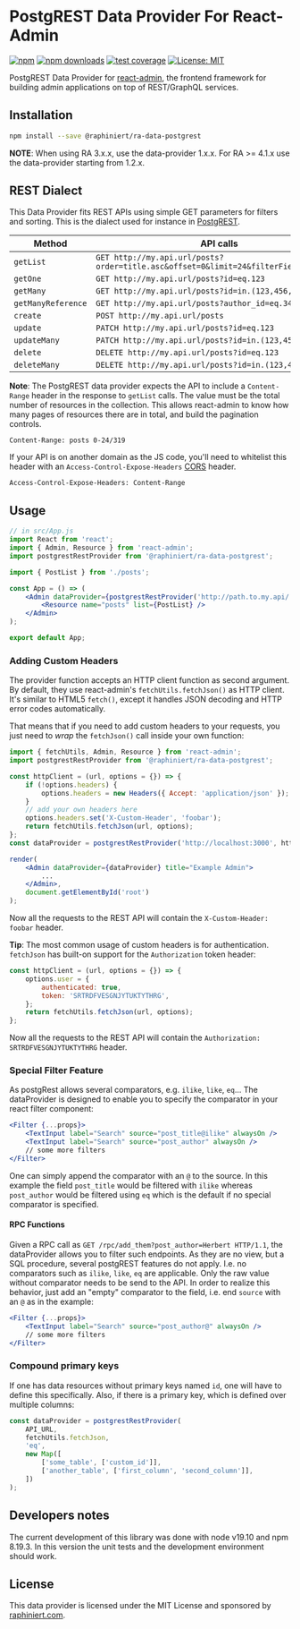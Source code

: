 # PostgREST Data Provider For React-Admin
[![npm](https://img.shields.io/npm/v/@raphiniert/ra-data-postgrest.svg)](https://www.npmjs.com/package/@raphiniert/ra-data-postgrest)
[![npm downloads](https://img.shields.io/npm/dm/@raphiniert/ra-data-postgrest.svg)](https://www.npmjs.com/package/@raphiniert/ra-data-postgrest)
[![test coverage](https://gitlab.com/mri-tum/aiim/libs/ra-data-fhir/badges/master/coverage.svg?job=test)](https://gitlab.com/mri-tum/aiim/libs/ra-data-fhir/-/jobs)
[![License: MIT](https://img.shields.io/gitlab/license/24181795)](https://github.com/raphiniert-com/ra-data-postgrest/blob/master/LICENSE)


PostgREST Data Provider for [react-admin](https://github.com/marmelab/react-admin), the frontend framework for building admin applications on top of REST/GraphQL services.

## Installation

```sh
npm install --save @raphiniert/ra-data-postgrest
```

**NOTE**: When using RA 3.x.x, use the data-provider 1.x.x. For RA >= 4.1.x use the data-provider starting from 1.2.x.

## REST Dialect

This Data Provider fits REST APIs using simple GET parameters for filters and sorting. This is the dialect used for instance in [PostgREST](http://postgrest.org).

| Method             | API calls                                                                            |
| ------------------ | ------------------------------------------------------------------------------------ |
| `getList`          | `GET http://my.api.url/posts?order=title.asc&offset=0&limit=24&filterField=eq.value` |
| `getOne`           | `GET http://my.api.url/posts?id=eq.123`                                              |
| `getMany`          | `GET http://my.api.url/posts?id=in.(123,456,789)`                                    |
| `getManyReference` | `GET http://my.api.url/posts?author_id=eq.345`                                       |
| `create`           | `POST http://my.api.url/posts`                                                       |
| `update`           | `PATCH http://my.api.url/posts?id=eq.123`                                            |
| `updateMany`       | `PATCH http://my.api.url/posts?id=in.(123,456,789)`                                  |
| `delete`           | `DELETE http://my.api.url/posts?id=eq.123`                                           |
| `deleteMany`       | `DELETE http://my.api.url/posts?id=in.(123,456,789)`                                 |

**Note**: The PostgREST data provider expects the API to include a `Content-Range` header in the response to `getList` calls. The value must be the total number of resources in the collection. This allows react-admin to know how many pages of resources there are in total, and build the pagination controls.

```
Content-Range: posts 0-24/319
```

If your API is on another domain as the JS code, you'll need to whitelist this header with an `Access-Control-Expose-Headers` [CORS](https://developer.mozilla.org/en-US/docs/Web/HTTP/Access_control_CORS) header.

```
Access-Control-Expose-Headers: Content-Range
```

## Usage

```jsx
// in src/App.js
import React from 'react';
import { Admin, Resource } from 'react-admin';
import postgrestRestProvider from '@raphiniert/ra-data-postgrest';

import { PostList } from './posts';

const App = () => (
    <Admin dataProvider={postgrestRestProvider('http://path.to.my.api/')}>
        <Resource name="posts" list={PostList} />
    </Admin>
);

export default App;
```

### Adding Custom Headers

The provider function accepts an HTTP client function as second argument. By default, they use react-admin's `fetchUtils.fetchJson()` as HTTP client. It's similar to HTML5 `fetch()`, except it handles JSON decoding and HTTP error codes automatically.

That means that if you need to add custom headers to your requests, you just need to _wrap_ the `fetchJson()` call inside your own function:

```jsx
import { fetchUtils, Admin, Resource } from 'react-admin';
import postgrestRestProvider from '@raphiniert/ra-data-postgrest';

const httpClient = (url, options = {}) => {
    if (!options.headers) {
        options.headers = new Headers({ Accept: 'application/json' });
    }
    // add your own headers here
    options.headers.set('X-Custom-Header', 'foobar');
    return fetchUtils.fetchJson(url, options);
};
const dataProvider = postgrestRestProvider('http://localhost:3000', httpClient);

render(
    <Admin dataProvider={dataProvider} title="Example Admin">
        ...
    </Admin>,
    document.getElementById('root')
);
```

Now all the requests to the REST API will contain the `X-Custom-Header: foobar` header.

**Tip**: The most common usage of custom headers is for authentication. `fetchJson` has built-on support for the `Authorization` token header:

```js
const httpClient = (url, options = {}) => {
    options.user = {
        authenticated: true,
        token: 'SRTRDFVESGNJYTUKTYTHRG',
    };
    return fetchUtils.fetchJson(url, options);
};
```

Now all the requests to the REST API will contain the `Authorization: SRTRDFVESGNJYTUKTYTHRG` header.

### Special Filter Feature

As postgRest allows several comparators, e.g. `ilike`, `like`, `eq`...
The dataProvider is designed to enable you to specify the comparator in your react filter component:

```jsx
<Filter {...props}>
    <TextInput label="Search" source="post_title@ilike" alwaysOn />
    <TextInput label="Search" source="post_author" alwaysOn />
    // some more filters
</Filter>
```

One can simply append the comparator with an `@` to the source. In this example the field `post_title` would be filtered with `ilike` whereas `post_author` would be filtered using `eq` which is the default if no special comparator is specified.

#### RPC Functions

Given a RPC call as `GET /rpc/add_them?post_author=Herbert HTTP/1.1`, the dataProvider allows you to filter such endpoints. As they are no view, but a SQL procedure, several postgREST features do not apply. I.e. no comparators such as `ilike`, `like`, `eq` are applicable. Only the raw value without comparator needs to be send to the API. In order to realize this behavior, just add an "empty" comparator to the field, i.e. end `source` with an `@` as in the example:

```jsx
<Filter {...props}>
    <TextInput label="Search" source="post_author@" alwaysOn />
    // some more filters
</Filter>
```

### Compound primary keys

If one has data resources without primary keys named `id`, one will have to define this specifically. Also, if there is a primary key, which is defined over multiple columns:

```jsx
const dataProvider = postgrestRestProvider(
    API_URL,
    fetchUtils.fetchJson,
    'eq',
    new Map([
        ['some_table', ['custom_id']],
        ['another_table', ['first_column', 'second_column']],
    ])
);
```

## Developers notes

The current development of this library was done with node v19.10 and npm 8.19.3. In this version the unit tests and the development environment should work.

## License

This data provider is licensed under the MIT License and sponsored by [raphiniert.com](https://raphiniert.com).
